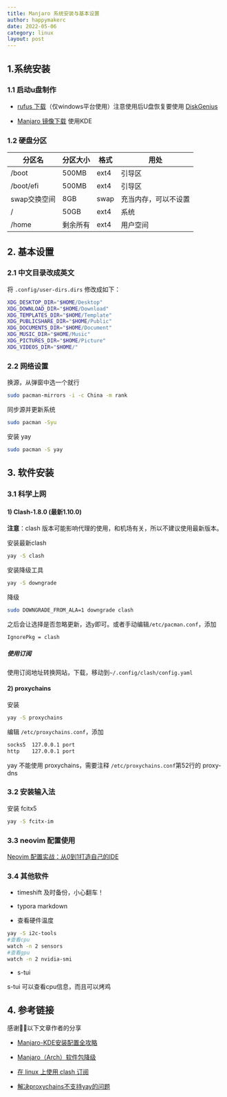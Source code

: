 ```yaml
---
title: Manjaro 系统安装与基本设置
author: happymakerc
date: 2022-05-06
category: linux
layout: post
---
```


## 1.系统安装

### 1.1 启动u盘制作

- [rufus 下载](https://rufus.en.softonic.com/)（仅windows平台使用）注意使用后U盘恢复要使用 [DiskGenius](https://www.diskgenius.cn/)

- [Manjaro 镜像下载](https://manjaro.org.cn/category/download-manjaro) 使用KDE

### 1.2 硬盘分区

| 分区名       | 分区大小 | 格式 | 用处                 |
| ------------ | -------- | ---- | -------------------- |
| /boot        | 500MB    | ext4 | 引导区               |
| /boot/efi    | 500MB    | ext4 | 引导区               |
| swap交换空间 | 8GB      | swap | 充当内存，可以不设置 |
| /            | 50GB     | ext4 | 系统                 |
| /home        | 剩余所有 | ext4 | 用户空间             |



## 2. 基本设置

### 2.1 中文目录改成英文

将 `.config/user-dirs.dirs` 修改成如下：

```bash
XDG_DESKTOP_DIR="$HOME/Desktop"
XDG_DOWNLOAD_DIR="$HOME/Download"
XDG_TEMPLATES_DIR="$HOME/Template"
XDG_PUBLICSHARE_DIR="$HOME/Public"
XDG_DOCUMENTS_DIR="$HOME/Document"
XDG_MUSIC_DIR="$HOME/Music"
XDG_PICTURES_DIR="$HOME/Picture"
XDG_VIDEOS_DIR="$HOME/"
```



### 2.2 网络设置

换源，从弹窗中选一个就行

```bash
sudo pacman-mirrors -i -c China -m rank
```

同步源并更新系统

```bash
sudo pacman -Syu
```

安装 yay

```bash
sudo pacman -S yay
```



## 3. 软件安装

### 3.1 科学上网

#### 1) Clash-1.8.0 (最新1.10.0)

**注意**：clash 版本可能影响代理的使用，和机场有关，所以不建议使用最新版本。

安装最新clash

```bash
yay -S clash
```

安装降级工具

```bash
yay -S downgrade
```

降级

```bash
sudo DOWNGRADE_FROM_ALA=1 downgrade clash
```

之后会让选择是否忽略更新，选y即可。或者手动编辑`/etc/pacman.conf`，添加

```bash
IgnorePkg = clash
```



##### 使用订阅

使用订阅地址转换网站，下载，移动到`~/.config/clash/config.yaml`



#### 2) proxychains

安装

```bash
yay -S proxychains
```

编辑 `/etc/proxychains.conf`，添加

```bash
socks5  127.0.0.1 port
http    127.0.0.1 port
```

yay 不能使用 proxychains，需要注释 `/etc/proxychains.conf`第52行的 proxy-dns



### 3.2 安装输入法

安装 fcitx5

```bash
yay -S fcitx-im
```



### 3.3 neovim 配置使用

[Neovim 配置实战：从0到1打造自己的IDE](https://juejin.cn/book/7051157342770954277)

### 3.4 其他软件

- timeshift 及时备份，小心翻车！

- typora markdown
- 查看硬件温度

```bash
yay -S i2c-tools
#查看cpu
watch -n 2 sensors
#查看gpu
watch -n 2 nvidia-smi
```

- s-tui

s-tui 可以查看cpu信息，而且可以烤鸡

## 4. 参考链接

感谢🙏🏻以下文章作者的分享

- [Manjaro-KDE安装配置全攻略](https://zhuanlan.zhihu.com/p/114296129)

- [Manjaro（Arch）软件包降级](https://blog.csdn.net/chen462488588/article/details/118786938)

- [在 linux 上使用 clash 订阅 ](https://hsingko.github.io/post/2021/07/05/how-to-use-clash-subscribe/)

- [解决proxychains不支持yay的问题](https://nopshore.top/posts/%E8%A7%A3%E5%86%B3proxychains%E4%B8%8D%E6%94%AF%E6%8C%81yay%E7%9A%84%E9%97%AE%E9%A2%98/)

